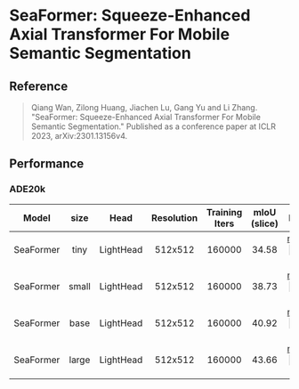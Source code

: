 # SeaFormer: Squeeze-Enhanced Axial Transformer For Mobile Semantic Segmentation

## Reference

> Qiang Wan, Zilong Huang, Jiachen Lu, Gang Yu and Li Zhang. "SeaFormer: Squeeze-Enhanced Axial Transformer For Mobile Semantic Segmentation." Published as a conference paper at ICLR 2023, arXiv:2301.13156v4.

## Performance

### ADE20k

| Model | size | Head | Resolution | Training Iters | mIoU (slice) | Links |
| :-:   | :-:  | :-:        | :-:            | :-:          | :-:          | :-:          |
| SeaFormer | tiny | LightHead | 512x512 | 160000 | 34.58 | [model](https://bj.bcebos.com/paddleseg/dygraph/ade20k/seaformer_tiny_ade20k_512x512_160k/model.pdparams) \| [log](https://bj.bcebos.com/paddleseg/dygraph/ade20k/seaformer_tiny_ade20k_512x512_160k/train.log) \| [vdl](https://www.paddlepaddle.org.cn/paddle/visualdl/service/app/index?id=72cba29a94f195914b47554466a1e7d8) |
| SeaFormer | small | LightHead | 512x512 | 160000 | 38.73 | [model](https://bj.bcebos.com/paddleseg/dygraph/ade20k/seaformer_small_ade20k_512x512_160k/model.pdparam) \| [log](https://bj.bcebos.com/paddleseg/dygraph/ade20k/seaformer_small_ade20k_512x512_160k/train.log) \| [vdl](https://www.paddlepaddle.org.cn/paddle/visualdl/service/app/scalar?id=1c26a450e838aa1b731ebc5154941ca4) |
| SeaFormer | base | LightHead | 512x512 | 160000 | 40.92 | [model](https://paddleseg.bj.bcebos.com/dygraph/ade20k/seaformer_ade20k_512x512_160k/model.pdparams) \| [log](https://paddleseg.bj.bcebos.com/dygraph/ade20k/seaformer_ade20k_512x512_160k/train.log) \| [vdl](https://www.paddlepaddle.org.cn/paddle/visualdl/service/app/scalar?id=f43d0185995605fb99da6597121a96f1) |
| SeaFormer | large | LightHead | 512x512 | 160000 | 43.66 | [model](https://bj.bcebos.com/paddleseg/dygraph/ade20k/seaformer_large_ade20k_512x512_160k/model.pdparams) \| [log](https://bj.bcebos.com/paddleseg/dygraph/ade20k/seaformer_large_ade20k_512x512_160k/train.log) \| [vdl](https://www.paddlepaddle.org.cn/paddle/visualdl/service/app/index?id=904c92bf201dd41c9fe10e7211340a5e) |
